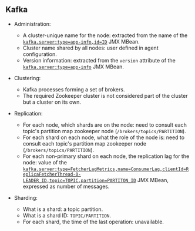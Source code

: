 ## Kafka
* Administration:
  * A cluster-unique name for the node: extracted from the name of the [`kafka.server:type=app-info,id=ID`](https://kafka.apache.org/documentation/#monitoring) JMX MBean.
  * Cluster name shared by all nodes: user defined in agent configuration.
  * Version information: extracted from the `version` attribute of the [`kafka.server:type=app-info`](https://kafka.apache.org/documentation/#monitoring) JMX MBean.

* Clustering:
  * Kafka processes forming a set of brokers.
  * The required Zookeeper cluster is not considered part of the cluster but a cluster on its own.

* Replication:
  * For each node, which shards are on the node: need to consult each topic's partition map zookeeper node (`/brokers/topics/PARTITION`).
  * For each shard on each node, what the role of the node is: need to consult each topic's partition map zookeeper node (`/brokers/topics/PARTITION`).
  * For each non-primary shard on each node, the replication lag for the node: value of the [`kafka.server:type=FetcherLagMetrics,name=ConsumerLag,clientId=ReplicaFetcherThread-0-LEADER_ID,topic=TOPIC,partition=PARTITON_ID`](https://kafka.apache.org/documentation/#monitoring) JMX MBean, expressed as number of messages.

* Sharding:
  * What is a shard: a topic partition.
  * What is a shard ID: `TOPIC/PARTITION`.
  * For each shard, the time of the last operation: unavailable.
